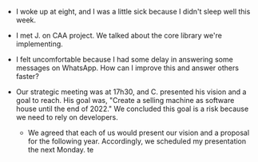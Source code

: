 - I woke up at eight, and I was a little sick because I didn't sleep well this week.

- I met J. on CAA project. We talked about the core library we're implementing.

- I felt uncomfortable because I had some delay in answering some messages on WhatsApp. How can I improve this and answer others faster?

- Our strategic meeting was at 17h30, and C. presented his vision and a goal to reach. His goal was, "Create a selling machine as software house until the end of 2022." We concluded this goal is a risk because we need to rely on developers.
  - We agreed that each of us would present our vision and a proposal for the following year. Accordingly, we scheduled my presentation the next Monday.
    te
